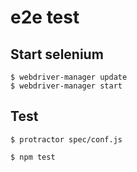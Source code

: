 # e2e test

## Start selenium

```
$ webdriver-manager update
$ webdriver-manager start
```

## Test

```
$ protractor spec/conf.js
```

```
$ npm test
```
